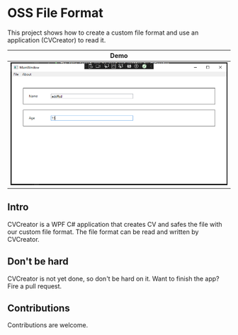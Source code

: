 # OSS File Format
This project shows how to create a custom file format and use an application (CVCreator) to read it.

| Demo |
|------|
| ![Capture](/CVCreator/Docs/Capture.PNG) |

## Intro
CVCreator is a WPF C# application that creates CV and safes the file with our custom file format.
The file format can be read and written by CVCreator.

## Don't be hard
CVCreator is not yet done, so don't be hard on it. Want to finish the app? Fire a pull request.

## Contributions
Contributions are welcome.